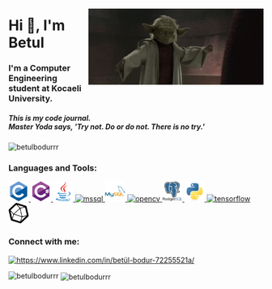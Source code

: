 

###

<img align="right" height="150" src="https://github.com/betulbodurrr/betulbodurrr/blob/main/giphy.gif" alt="Alt Text" />

###

<h1 >Hi 👋, I'm Betul</h1>
<h3 >I'm a Computer Engineering student at Kocaeli University.</h3>
<h5>This is my code journal.<br>Master Yoda says, 'Try not. Do or do not. There is no try.'</h5>

<p align="left"> <img src="https://komarev.com/ghpvc/?username=betulbodurrr&label=Profile%20views&color=0e75b6&style=flat" alt="betulbodurrr" /> </p>


<h3 align="left">Languages and Tools:</h3>
<p align="left"> <a href="https://www.cprogramming.com/" target="_blank" rel="noreferrer"> <img src="https://raw.githubusercontent.com/devicons/devicon/master/icons/c/c-original.svg" alt="c" width="40" height="40"/> </a> <a href="https://www.w3schools.com/cs/" target="_blank" rel="noreferrer"> <img src="https://raw.githubusercontent.com/devicons/devicon/master/icons/csharp/csharp-original.svg" alt="csharp" width="40" height="40"/> </a> <a href="https://www.java.com" target="_blank" rel="noreferrer"> <img src="https://raw.githubusercontent.com/devicons/devicon/master/icons/java/java-original.svg" alt="java" width="40" height="40"/> </a> <a href="https://www.microsoft.com/en-us/sql-server" target="_blank" rel="noreferrer"> <img src="https://www.svgrepo.com/show/303229/microsoft-sql-server-logo.svg" alt="mssql" width="40" height="40"/> </a> <a href="https://www.mysql.com/" target="_blank" rel="noreferrer"> <img src="https://raw.githubusercontent.com/devicons/devicon/master/icons/mysql/mysql-original-wordmark.svg" alt="mysql" width="40" height="40"/> </a> <a href="https://opencv.org/" target="_blank" rel="noreferrer"> <img src="https://www.vectorlogo.zone/logos/opencv/opencv-icon.svg" alt="opencv" width="40" height="40"/> </a> <a href="https://www.postgresql.org" target="_blank" rel="noreferrer"> <img src="https://raw.githubusercontent.com/devicons/devicon/master/icons/postgresql/postgresql-original-wordmark.svg" alt="postgresql" width="40" height="40"/> </a> <a href="https://www.python.org" target="_blank" rel="noreferrer"> <img src="https://raw.githubusercontent.com/devicons/devicon/master/icons/python/python-original.svg" alt="python" width="40" height="40"/> </a> <a href="https://www.tensorflow.org" target="_blank" rel="noreferrer"> <img src="https://www.vectorlogo.zone/logos/tensorflow/tensorflow-icon.svg" alt="tensorflow" width="40" height="40"/> </a><a><img src="https://github.com/betulbodurrr/InfluxTempMonitor/blob/main/img/influxdb-svgrepo-com.svg"  height="40" width="40" /></a><br>
 </p>
<h3 align="left">Connect with me:</h3>
<p align="left">
<a href="https://linkedin.com/in/https://www.linkedin.com/in/betül-bodur-72255521a/" target="blank"><img align="center" src="https://raw.githubusercontent.com/rahuldkjain/github-profile-readme-generator/master/src/images/icons/Social/linked-in-alt.svg" alt="https://www.linkedin.com/in/betül-bodur-72255521a/" height="30" width="40" /></a>
</p>



<p><img align="left" src="https://github-readme-stats.vercel.app/api/top-langs?username=betulbodurrr&show_icons=true&locale=en&layout=compact" alt="betulbodurrr" /></p>

<p>&nbsp;<img align="center" src="https://github-readme-stats.vercel.app/api?username=betulbodurrr&show_icons=true&locale=en" alt="betulbodurrr" /></p>

<!--
**betulbodurrr/betulbodurrr** is a ✨ _special_ ✨ repository because its `README.md` (this file) appears on your GitHub profile.

Here are some ideas to get you started:
 
- 🔭 I’m currently working on ...
- 🌱 I’m currently learning ...
- 👯 I’m looking to collaborate on ...
- 🤔 I’m looking for help with ...
- 💬 Ask me about ...
- 📫 How to reach me: ...
- 😄 Pronouns: ...
- ⚡ Fun fact: ...
-->
